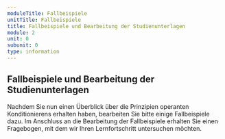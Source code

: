 ```yaml
---
moduleTitle: Fallbeispiele
unitTitle: Fallbeispiele
title: Fallbeispiele und Bearbeitung der Studienunterlagen
module: 2
unit: 0
subunit: 0
type: information
---
```


## Fallbeispiele und Bearbeitung der Studienunterlagen

Nachdem Sie nun einen Überblick über die Prinzipien operanten Konditionierens erhalten haben, bearbeiten Sie bitte einige Fallbeispiele dazu. Im Anschluss an die Bearbeitung der Fallbeispiele erhalten Sie einen Fragebogen, mit dem wir Ihren Lernfortschritt untersuchen möchten. 
